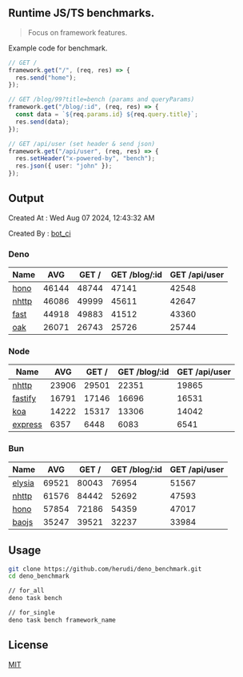 ## Runtime JS/TS benchmarks.

> Focus on framework features.

Example code for benchmark.
```ts
// GET /
framework.get("/", (req, res) => {
  res.send("home");
});

// GET /blog/99?title=bench (params and queryParams)
framework.get("/blog/:id", (req, res) => {
  const data = `${req.params.id} ${req.query.title}`;
  res.send(data);
});

// GET /api/user (set header & send json)
framework.get("/api/user", (req, res) => {
  res.setHeader("x-powered-by", "bench");
  res.json({ user: "john" });
});
```

## Output
Created At : Wed Aug 07 2024, 12:43:32 AM

Created By : [bot_ci](https://github.com/herudi/deno_benchmarks/commits?author=github-actions%5Bbot%5D)


### Deno
|Name|AVG|GET /|GET /blog/:id|GET /api/user|
|----|----|----|----|----|
|[hono](https://github.com/honojs/hono)|46144|48744|47141|42548|
|[nhttp](https://github.com/nhttp/nhttp)|46086|49999|45611|42647|
|[fast](https://github.com/danteissaias/fast)|44918|49883|41512|43360|
|[oak](https://github.com/oakserver/oak)|26071|26743|25726|25744|
  


### Node
|Name|AVG|GET /|GET /blog/:id|GET /api/user|
|----|----|----|----|----|
|[nhttp](https://github.com/nhttp/nhttp)|23906|29501|22351|19865|
|[fastify](https://github.com/fastify/fastify)|16791|17146|16696|16531|
|[koa](https://github.com/koajs/koa)|14222|15317|13306|14042|
|[express](https://github.com/expressjs/express)|6357|6448|6083|6541|
  


### Bun
|Name|AVG|GET /|GET /blog/:id|GET /api/user|
|----|----|----|----|----|
|[elysia](https://github.com/elysiajs/elysia)|69521|80043|76954|51567|
|[nhttp](https://github.com/nhttp/nhttp)|61576|84442|52692|47593|
|[hono](https://github.com/honojs/hono)|57854|72186|54359|47017|
|[baojs](https://github.com/mattreid1/baojs)|35247|39521|32237|33984|
  



## Usage

```bash
git clone https://github.com/herudi/deno_benchmark.git
cd deno_benchmark

// for_all
deno task bench

// for_single
deno task bench framework_name
```

## License

[MIT](LICENSE)

